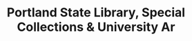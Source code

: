 ---
layout: repo
title: "Portland State Library, Special Collections & University Ar"
id: 25808
permalink: repos/25808/
---